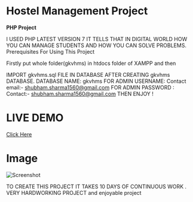 # Hostel Management Project 

**PHP Project**

 I USED PHP LATEST VERSION 7 
 IT TELLS THAT IN DIGITAL WORLD HOW YOU CAN MANAGE STUDENTS AND HOW YOU CAN SOLVE PROBLEMS.
 Prerequisites For Using This Project

 Firstly put whole folder(gkvhms) in htdocs folder of XAMPP and then

 IMPORT gkvhms.sql FILE IN DATABASE AFTER CREATING gkvhms DATABASE.
 DATABASE NAME: gkvhms
 FOR ADMIN USERNAME: Contact email:- shubham.sharma1560@gmail.com
 FOR ADMIN PASSWORD : Contact:- shubham.sharma1560@gmail.com
 THEN ENJOY !
 
 # LIVE DEMO
 [Click Here](https://gkvhms.000webhostapp.com/)
 
 # Image
 ![Screenshot](screenshot(118).png)
 
 TO CREATE THIS PROJECT  IT TAKES 10 DAYS OF CONTINUOUS WORK . VERY HARDWORKING PROJECT and enjoyable project
 

 
